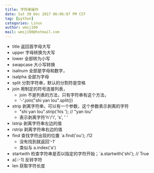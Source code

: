 ```yaml
---
title: 字符串操作
date: Sat 30 Dec 2017 06:06:07 PM CST
tag: [python]
categories: Linux
author: wmsj100
mail: wmsj100@hotmail.com
---
```


- title 返回首字母大写
- upper 字母转换为大写
- lower 全部转为小写
- swapcase 大小写转换
- isalnum 全部是字母和数字，
- isalpha 全部为字母
- split 分割字符串，默认的分割符是空格
- join 用制定的符号连接列表，
    - join 不是列表的方法，只有字符串有这个方法，
    - '-'.join("shi yan lou".split())
- strip 剥离字符串，可以有一个参数，这个参数表示剥离的字符
    - "shi yan lou".strip('his '); // "yan lou"
    - 表示剥离字符'h'/'i', 's', ' '
- lstrip 剥离字符串左边的值
- rstrip 剥离字符串右边的值
- find 查找字符出现的位置 `a.find('ou'); /12
    - 没有找到就返回‘-1’
    - 类似与 a.index('a')
- startwith 检查字符串是否以指定的字符开始；`a.startwith('shi'); // True
- a[::-1] 反转字符
- len 获取字符长度
